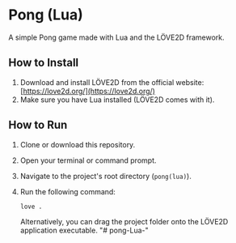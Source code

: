 # Pong (Lua)

A simple Pong game made with Lua and the LÖVE2D framework.

## How to Install

1.  Download and install LÖVE2D from the official website: [https://love2d.org/](https://love2d.org/)
2.  Make sure you have Lua installed (LÖVE2D comes with it).

## How to Run

1.  Clone or download this repository.
2.  Open your terminal or command prompt.
3.  Navigate to the project's root directory (`pong(lua)`).
4.  Run the following command:

    ```bash
    love .
    ```

    Alternatively, you can drag the project folder onto the LÖVE2D application executable.
"# pong-Lua-" 
